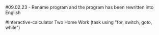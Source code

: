 #09.02.23 - Rename program and the program has been rewritten into English

#Interactive-calculator Two Home Work (task using "for, switch, goto, while")